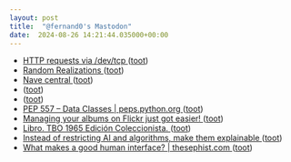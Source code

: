 ```yaml
---
layout: post
title:  "@fernand0's Mastodon"
date:  2024-08-26 14:21:44.035000+00:00
---
```

*  [HTTP requests via /dev/tcp ](https://rednafi.com/misc/http_requests_via_dev_tcp) ([toot](https://mastodon.social/@fernand0/113028766369817988))
*  [Random Realizations ](https://randomrealizations.com/posts/shap-from-scratch/index.htm) ([toot](https://mastodon.social/@fernand0/113028577153363818))
*  [Nave central ](https://www.flickr.com/photos/fernand0/53933075859) ([toot](https://mastodon.social/@fernand0/113028357552876354))
*  [ ](https://mastodon.social/users/fernand0/statuses/113028350882961053/activity) ([toot](https://mastodon.social/users/fernand0/statuses/113028350882961053/activity))
*  [ ](https://mastodon.social/@pjorge) ([toot](https://mastodon.social/@fernand0/113028350750788505))
*  [PEP 557 – Data Classes \| peps.python.org ](https://peps.python.org/pep-0557) ([toot](https://mastodon.social/@fernand0/113028224863604236))
*  [Managing your albums on Flickr just got easier! ](https://blog.flickr.net/en/2024/08/13/managing-your-albums-on-flickr-just-got-easier) ([toot](https://mastodon.social/@fernand0/113028162313478069))
*  [Libro. TBO 1965 Edición Coleccionista. ](https://fotografiasenmovimiento.wordpress.com/2024/08/26/libro-tbo-1965-edicion-coleccionista) ([toot](https://mastodon.social/@fernand0/113027939728025477))
*  [Instead of restricting AI and algorithms, make them explainable ](https://martinfowler.com/articles/2024-restrict-algorithm.htm) ([toot](https://mastodon.social/@fernand0/113027805385310333))
*  [What makes a good human interface? \| thesephist.com ](https://thesephist.com/posts/dm) ([toot](https://mastodon.social/@fernand0/113027662414771816))
